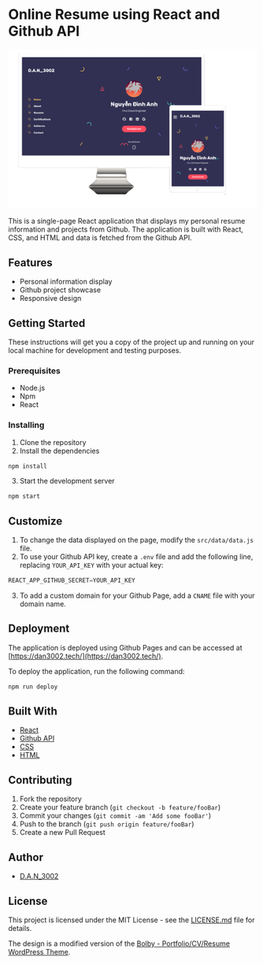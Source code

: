 # Online Resume using React and Github API

<!-- Add image banner and center align -->
<p align="center">
  <img src="./readme-images/banner.png" alt="Online Resume using React and Github API">
</p>

This is a single-page React application that displays my personal resume information and projects from Github. The application is built with React, CSS, and HTML and data is fetched from the Github API.

## Features

- Personal information display
- Github project showcase
- Responsive design

## Getting Started

These instructions will get you a copy of the project up and running on your local machine for development and testing purposes.

### Prerequisites

- Node.js
- Npm
- React

### Installing

1. Clone the repository
2. Install the dependencies

```sh
npm install
```

3. Start the development server
```sh
npm start
```

## Customize

1. To change the data displayed on the page, modify the `src/data/data.js` file.
2. To use your Github API key, create a `.env` file and add the following line, replacing `YOUR_API_KEY` with your actual key:
```javascript
REACT_APP_GITHUB_SECRET=YOUR_API_KEY
```
3. To add a custom domain for your Github Page, add a `CNAME` file with your domain name.

## Deployment

The application is deployed using Github Pages and can be accessed at [https://dan3002.tech/](https://dan3002.tech/).

To deploy the application, run the following command:
```sh
npm run deploy
```

## Built With

- [React](https://reactjs.org/)
- [Github API](https://docs.github.com/en/rest/)
- [CSS](https://www.w3.org/Style/CSS/)
- [HTML](https://www.w3.org/html/)

## Contributing

1. Fork the repository
2. Create your feature branch (`git checkout -b feature/fooBar`)
3. Commit your changes (`git commit -am 'Add some fooBar'`)
4. Push to the branch (`git push origin feature/fooBar`)
5. Create a new Pull Request

## Author

- [D.A.N_3002](https://github.com/DAN3002)

## License

This project is licensed under the MIT License - see the [LICENSE.md](LICENSE.md) file for details.

The design is a modified version of the [Bolby - Portfolio/CV/Resume WordPress Theme](https://themeforest.net/item/bolby-portfoliocvresume-wordpress-theme/25981387).
